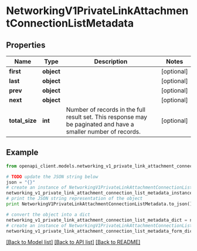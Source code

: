 # NetworkingV1PrivateLinkAttachmentConnectionListMetadata


## Properties
Name | Type | Description | Notes
------------ | ------------- | ------------- | -------------
**first** | **object** |  | [optional] 
**last** | **object** |  | [optional] 
**prev** | **object** |  | [optional] 
**next** | **object** |  | [optional] 
**total_size** | **int** | Number of records in the full result set. This response may be paginated and have a smaller number of records. | [optional] 

## Example

```python
from openapi_client.models.networking_v1_private_link_attachment_connection_list_metadata import NetworkingV1PrivateLinkAttachmentConnectionListMetadata

# TODO update the JSON string below
json = "{}"
# create an instance of NetworkingV1PrivateLinkAttachmentConnectionListMetadata from a JSON string
networking_v1_private_link_attachment_connection_list_metadata_instance = NetworkingV1PrivateLinkAttachmentConnectionListMetadata.from_json(json)
# print the JSON string representation of the object
print NetworkingV1PrivateLinkAttachmentConnectionListMetadata.to_json()

# convert the object into a dict
networking_v1_private_link_attachment_connection_list_metadata_dict = networking_v1_private_link_attachment_connection_list_metadata_instance.to_dict()
# create an instance of NetworkingV1PrivateLinkAttachmentConnectionListMetadata from a dict
networking_v1_private_link_attachment_connection_list_metadata_form_dict = networking_v1_private_link_attachment_connection_list_metadata.from_dict(networking_v1_private_link_attachment_connection_list_metadata_dict)
```
[[Back to Model list]](../ccloud/README.md#documentation-for-models) [[Back to API list]](../ccloud/README.md#documentation-for-api-endpoints) [[Back to README]](../ccloud/README.md)


